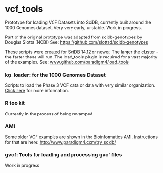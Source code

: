 vcf_tools
=========

Prototype for loading VCF Datasets into SciDB, currently built around the 1000 Genomes dataset.
Very very early, unstable. Work in progress.

Part of the original prototype was adapted from scidb-genotypes by Douglas Slotta (NCBI)
See: https://github.com/slottad/scidb-genotypes

These scripts were created for SciDB 14.12 or newer. The larger the cluster - the faster these will run. The load_tools plugin is required for a vast majority of the examples. See: www.github.com/paradigm4/load_tools

### kg_loader: for the 1000 Genomes Dataset
Scripts to load the Phase 3 VCF data or data with very similar organization.
[Click here](https://github.com/Paradigm4/vcf_tools/tree/master/kg_loader) for more information.

### R toolkit
Currently in the process of being revamped.

### AMI
Some older VCF examples are shown in the Bioinformatics AMI. Instructions for that are here: http://www.paradigm4.com/try_scidb/

### gvcf: Tools for loading and processing gvcf files
Work in progress
